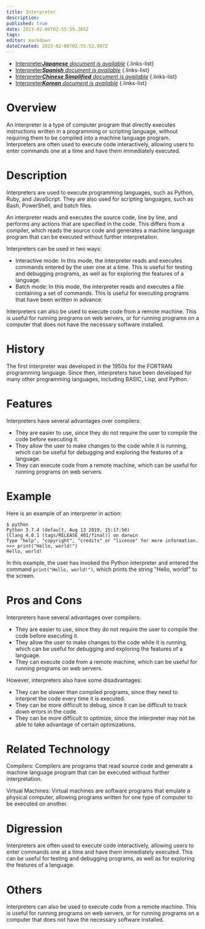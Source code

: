 ```yaml
---
title: Interpreter
description: 
published: true
date: 2023-02-06T02:55:59.265Z
tags: 
editor: markdown
dateCreated: 2023-02-06T02:55:52.987Z
---
```


- [Interpreter***Japanese** document is available*](/ja/Knowledge-base/Dictionary/interpreter)
{.links-list}
- [Interpreter***Spanish** document is available*](/es/Knowledge-base/Dictionary/interpreter)
{.links-list}
- [Interpreter***Chinese Simplified** document is available*](/zh/Knowledge-base/Dictionary/interpreter)
{.links-list}
- [Interpreter***Korean** document is available*](/ko/Knowledge-base/Dictionary/interpreter)
{.links-list}


# Overview
An interpreter is a type of computer program that directly executes instructions written in a programming or scripting language, without requiring them to be compiled into a machine language program. Interpreters are often used to execute code interactively, allowing users to enter commands one at a time and have them immediately executed.

# Description
Interpreters are used to execute programming languages, such as Python, Ruby, and JavaScript. They are also used for scripting languages, such as Bash, PowerShell, and batch files.

An interpreter reads and executes the source code, line by line, and performs any actions that are specified in the code. This differs from a compiler, which reads the source code and generates a machine language program that can be executed without further interpretation.

Interpreters can be used in two ways:

* Interactive mode: In this mode, the interpreter reads and executes commands entered by the user one at a time. This is useful for testing and debugging programs, as well as for exploring the features of a language.
* Batch mode: In this mode, the interpreter reads and executes a file containing a set of commands. This is useful for executing programs that have been written in advance.

Interpreters can also be used to execute code from a remote machine. This is useful for running programs on web servers, or for running programs on a computer that does not have the necessary software installed.

# History
The first interpreter was developed in the 1950s for the FORTRAN programming language. Since then, interpreters have been developed for many other programming languages, including BASIC, Lisp, and Python.

# Features
Interpreters have several advantages over compilers:

* They are easier to use, since they do not require the user to compile the code before executing it.
* They allow the user to make changes to the code while it is running, which can be useful for debugging and exploring the features of a language.
* They can execute code from a remote machine, which can be useful for running programs on web servers.

# Example
Here is an example of an interpreter in action:

```
$ python
Python 3.7.4 (default, Aug 13 2019, 15:17:50) 
[Clang 4.0.1 (tags/RELEASE_401/final)] on darwin
Type "help", "copyright", "credits" or "license" for more information.
>>> print("Hello, world!")
Hello, world!
```

In this example, the user has invoked the Python interpreter and entered the command `print("Hello, world!")`, which prints the string "Hello, world!" to the screen.

# Pros and Cons
Interpreters have several advantages over compilers:

* They are easier to use, since they do not require the user to compile the code before executing it.
* They allow the user to make changes to the code while it is running, which can be useful for debugging and exploring the features of a language.
* They can execute code from a remote machine, which can be useful for running programs on web servers.

However, interpreters also have some disadvantages:

* They can be slower than compiled programs, since they need to interpret the code every time it is executed.
* They can be more difficult to debug, since it can be difficult to track down errors in the code.
* They can be more difficult to optimize, since the interpreter may not be able to take advantage of certain optimizations.

# Related Technology
Compilers: Compilers are programs that read source code and generate a machine language program that can be executed without further interpretation.

Virtual Machines: Virtual machines are software programs that emulate a physical computer, allowing programs written for one type of computer to be executed on another.

# Digression
Interpreters are often used to execute code interactively, allowing users to enter commands one at a time and have them immediately executed. This can be useful for testing and debugging programs, as well as for exploring the features of a language.

# Others
Interpreters can also be used to execute code from a remote machine. This is useful for running programs on web servers, or for running programs on a computer that does not have the necessary software installed.